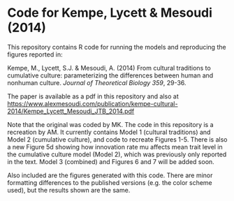 # Code for Kempe, Lycett & Mesoudi (2014)

This repository contains R code for running the models and reproducing the figures reported in:

Kempe, M., Lycett, S.J. & Mesoudi, A. (2014) From cultural traditions to cumulative culture: parameterizing the differences between human and nonhuman culture. *Journal of Theoretical Biology 359*, 29-36.

The paper is available as a pdf in this repository and also at https://www.alexmesoudi.com/publication/kempe-cultural-2014/Kempe_Lycett_Mesoudi_JTB_2014.pdf

Note that the original was coded by MK. The code in this repository is a recreation by AM. It currently contains Model 1 (cultural traditions) and Model 2 (cumulative culture), and code to recreate Figures 1-5. There is also a new Figure 5d showing how innovation rate mu affects mean trait level in the cumulative culture model (Model 2), which was previously only reported in the text. Model 3 (combined) and Figures 6 and 7 will be added soon.

Also included are the figures generated with this code. There are minor formatting differences to the published versions (e.g. the color scheme used), but the results shown are the same.
